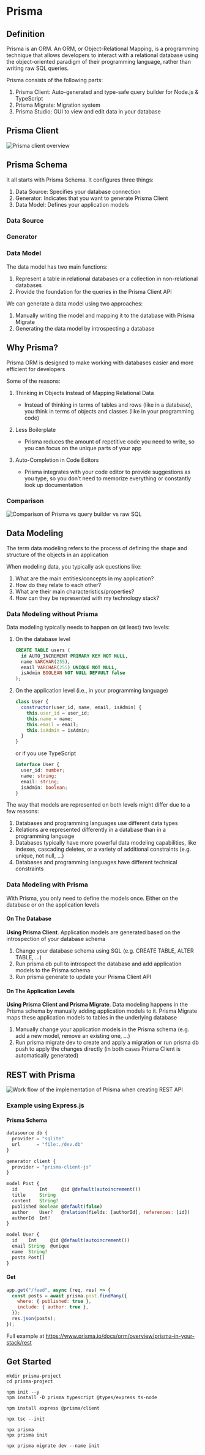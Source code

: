 # Prisma

## Definition

Prisma is an ORM. An ORM, or Object-Relational Mapping, is a programming technique that allows developers to interact with a relational database using the object-oriented paradigm of their programming language, rather than writing raw SQL queries.

Prisma consists of the following parts:

1. Prisma Client:
   Auto-generated and type-safe query builder for Node.js & TypeScript
2. Prisma Migrate: Migration system
3. Prisma Studio: GUI to view and edit data in your database

## Prisma Client

![Prisma client overview](prisma-client-overview.png)

## Prisma Schema

It all starts with Prisma Schema. It configures three things:

1. Data Source: Specifies your database connection
2. Generator: Indicates that you want to generate Prisma Client
3. Data Model: Defines your application models

### Data Source

### Generator

### Data Model

The data model has two main functions:

1. Represent a table in relational databases or a collection in non-relational databases
2. Provide the foundation for the queries in the Prisma Client API

We can generate a data model using two approaches:

1. Manually writing the model and mapping it to the database with Prisma Migrate
2. Generating the data model by introspecting a database

## Why Prisma?

Prisma ORM is designed to make working with databases easier and more efficient for developers

Some of the reasons:

1. Thinking in Objects Instead of Mapping Relational Data

   - Instead of thinking in terms of tables and rows (like in a database), you think in terms of objects and classes (like in your programming code)

2. Less Boilerplate

   - Prisma reduces the amount of repetitive code you need to write, so you can focus on the unique parts of your app

3. Auto-Completion in Code Editors
   - Prisma integrates with your code editor to provide suggestions as you type, so you don’t need to memorize everything or constantly look up documentation

### Comparison

![Comparison of Prisma vs query builder vs raw SQL](comparison-image.png)

## Data Modeling

The term data modeling refers to the process of defining the shape and structure of the objects in an application

When modeling data, you typically ask questions like:

1. What are the main entities/concepts in my application?
2. How do they relate to each other?
3. What are their main characteristics/properties?
4. How can they be represented with my technology stack?

### Data Modeling without Prisma

Data modeling typically needs to happen on (at least) two levels:

1. On the database level

   ```sql
   CREATE TABLE users (
     id AUTO_INCREMENT PRIMARY KEY NOT NULL,
     name VARCHAR(255),
     email VARCHAR(255) UNIQUE NOT NULL,
     isAdmin BOOLEAN NOT NULL DEFAULT false
   );
   ```

2. On the application level (i.e., in your programming language)
   ```javascript
   class User {
     constructor(user_id, name, email, isAdmin) {
       this.user_id = user_id;
       this.name = name;
       this.email = email;
       this.isAdmin = isAdmin;
     }
   }
   ```
   or if you use TypeScript
   ```typescript
   interface User {
     user_id: number;
     name: string;
     email: string;
     isAdmin: boolean;
   }
   ```

The way that models are represented on both levels might differ due to a few reasons:

1. Databases and programming languages use different data types
2. Relations are represented differently in a database than in a programming language
3. Databases typically have more powerful data modeling capabilities, like indexes, cascading deletes, or a variety of additional constraints (e.g. unique, not null, ...)
4. Databases and programming languages have different technical constraints

### Data Modeling with Prisma

With Prisma, you only need to define the models once. Either on the database or on the application levels

#### On The Database

**Using Prisma Client**. Application models are generated based on the introspection of your database schema

1. Change your database schema using SQL (e.g. CREATE TABLE, ALTER TABLE, ...)
2. Run prisma db pull to introspect the database and add application models to the Prisma schema
3. Run prisma generate to update your Prisma Client API

#### On The Application Levels

**Using Prisma Client and Prisma Migrate**. Data modeling happens in the Prisma schema by manually adding application models to it. Prisma Migrate maps these application models to tables in the underlying database

1. Manually change your application models in the Prisma schema (e.g. add a new model, remove an existing one, ...)
2. Run prisma migrate dev to create and apply a migration or run prisma db push to apply the changes directly (in both cases Prisma Client is automatically generated)

## REST with Prisma

![Work flow of the implementation of Prisma when creating REST API](rest-with-prisma.png)

### Example using Express.js

#### Prisma Schema

```javascript
datasource db {
  provider = "sqlite"
  url      = "file:./dev.db"
}

generator client {
  provider = "prisma-client-js"
}

model Post {
  id        Int     @id @default(autoincrement())
  title     String
  content   String?
  published Boolean @default(false)
  author    User?   @relation(fields: [authorId], references: [id])
  authorId  Int?
}

model User {
  id    Int     @id @default(autoincrement())
  email String  @unique
  name  String?
  posts Post[]
}
```

#### Get

```javascript
app.get("/feed", async (req, res) => {
  const posts = await prisma.post.findMany({
    where: { published: true },
    include: { author: true },
  });
  res.json(posts);
});
```

Full example at https://www.prisma.io/docs/orm/overview/prisma-in-your-stack/rest

## Get Started

```
mkdir prisma-project
cd prisma-project
```

```
npm init --y
npm install -D prisma typescript @types/express ts-node
```

```
npm install express @prisma/client
```

```
npx tsc --init
```

```
npx prisma
npx prisma init
```

```
npx prisma migrate dev --name init
```
